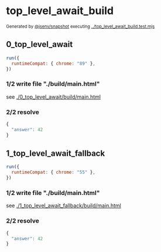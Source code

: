 # top_level_await_build

<sub>
  Generated by <a href="https://github.com/jsenv/core/tree/main/packages/independent/snapshot">@jsenv/snapshot</a> executing <a href="../top_level_await_build.test.mjs">../top_level_await_build.test.mjs</a>
</sub>

## 0_top_level_await

```js
run({
  runtimeCompat: { chrome: "89" },
})
```

### 1/2 write file "./build/main.html"

see [./0_top_level_await/build/main.html](./0_top_level_await/build/main.html)

### 2/2 resolve

```js
{
  "answer": 42
}
```

## 1_top_level_await_fallback

```js
run({
  runtimeCompat: { chrome: "55" },
})
```

### 1/2 write file "./build/main.html"

see [./1_top_level_await_fallback/build/main.html](./1_top_level_await_fallback/build/main.html)

### 2/2 resolve

```js
{
  "answer": 42
}
```
